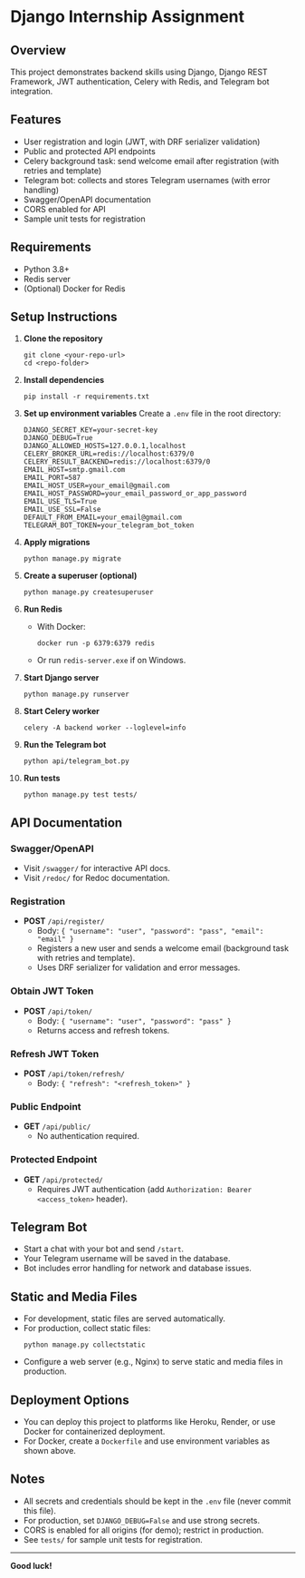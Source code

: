 # Django Internship Assignment

## Overview
This project demonstrates backend skills using Django, Django REST Framework, JWT authentication, Celery with Redis, and Telegram bot integration.

## Features
- User registration and login (JWT, with DRF serializer validation)
- Public and protected API endpoints
- Celery background task: send welcome email after registration (with retries and template)
- Telegram bot: collects and stores Telegram usernames (with error handling)
- Swagger/OpenAPI documentation
- CORS enabled for API
- Sample unit tests for registration

## Requirements
- Python 3.8+
- Redis server
- (Optional) Docker for Redis

## Setup Instructions

1. **Clone the repository**
   ```
   git clone <your-repo-url>
   cd <repo-folder>
   ```

2. **Install dependencies**
   ```
   pip install -r requirements.txt
   ```

3. **Set up environment variables**
   Create a `.env` file in the root directory:
   ```
   DJANGO_SECRET_KEY=your-secret-key
   DJANGO_DEBUG=True
   DJANGO_ALLOWED_HOSTS=127.0.0.1,localhost
   CELERY_BROKER_URL=redis://localhost:6379/0
   CELERY_RESULT_BACKEND=redis://localhost:6379/0
   EMAIL_HOST=smtp.gmail.com
   EMAIL_PORT=587
   EMAIL_HOST_USER=your_email@gmail.com
   EMAIL_HOST_PASSWORD=your_email_password_or_app_password
   EMAIL_USE_TLS=True
   EMAIL_USE_SSL=False
   DEFAULT_FROM_EMAIL=your_email@gmail.com
   TELEGRAM_BOT_TOKEN=your_telegram_bot_token
   ```

4. **Apply migrations**
   ```
   python manage.py migrate
   ```

5. **Create a superuser (optional)**
   ```
   python manage.py createsuperuser
   ```

6. **Run Redis**
   - With Docker:
     ```
     docker run -p 6379:6379 redis
     ```
   - Or run `redis-server.exe` if on Windows.

7. **Start Django server**
   ```
   python manage.py runserver
   ```

8. **Start Celery worker**
   ```
   celery -A backend worker --loglevel=info
   ```

9. **Run the Telegram bot**
   ```
   python api/telegram_bot.py
   ```

10. **Run tests**
    ```
    python manage.py test tests/
    ```

## API Documentation

### Swagger/OpenAPI
- Visit `/swagger/` for interactive API docs.
- Visit `/redoc/` for Redoc documentation.

### Registration
- **POST** `/api/register/`
  - Body: `{ "username": "user", "password": "pass", "email": "email" }`
  - Registers a new user and sends a welcome email (background task with retries and template).
  - Uses DRF serializer for validation and error messages.

### Obtain JWT Token
- **POST** `/api/token/`
  - Body: `{ "username": "user", "password": "pass" }`
  - Returns access and refresh tokens.

### Refresh JWT Token
- **POST** `/api/token/refresh/`
  - Body: `{ "refresh": "<refresh_token>" }`

### Public Endpoint
- **GET** `/api/public/`
  - No authentication required.

### Protected Endpoint
- **GET** `/api/protected/`
  - Requires JWT authentication (add `Authorization: Bearer <access_token>` header).

## Telegram Bot
- Start a chat with your bot and send `/start`.
- Your Telegram username will be saved in the database.
- Bot includes error handling for network and database issues.

## Static and Media Files
- For development, static files are served automatically.
- For production, collect static files:
  ```
  python manage.py collectstatic
  ```
- Configure a web server (e.g., Nginx) to serve static and media files in production.

## Deployment Options
- You can deploy this project to platforms like Heroku, Render, or use Docker for containerized deployment.
- For Docker, create a `Dockerfile` and use environment variables as shown above.

## Notes
- All secrets and credentials should be kept in the `.env` file (never commit this file).
- For production, set `DJANGO_DEBUG=False` and use strong secrets.
- CORS is enabled for all origins (for demo); restrict in production.
- See `tests/` for sample unit tests for registration.

---

**Good luck!** 